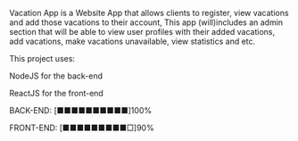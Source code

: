 
Vacation App is a Website App that allows clients to register, view vacations and add those vacations to their account,
This app (will)includes an admin section that will be able to view user profiles with their added vacations, add vacations, 
make vacations unavailable, view statistics and etc.


This project uses:

NodeJS for the back-end

ReactJS for the front-end









BACK-END: [■■■■■■■■■■]100%

FRONT-END: [■■■■■■■■■□]90%